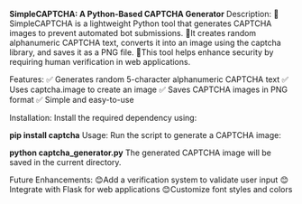 **SimpleCAPTCHA: A Python-Based CAPTCHA Generator**
Description:
🚀SimpleCAPTCHA is a lightweight Python tool that generates CAPTCHA images to prevent automated bot submissions.
🚀It creates random alphanumeric CAPTCHA text, converts it into an image using the captcha library, and saves it as a PNG file. 
🚀This tool helps enhance security by requiring human verification in web applications.

Features:
✅ Generates random 5-character alphanumeric CAPTCHA text
✅ Uses captcha.image to create an image
✅ Saves CAPTCHA images in PNG format
✅ Simple and easy-to-use

Installation:
Install the required dependency using:

**pip install captcha**
Usage:
Run the script to generate a CAPTCHA image:

**python captcha_generator.py**
The generated CAPTCHA image will be saved in the current directory.

Future Enhancements:
😊Add a verification system to validate user input
😊Integrate with Flask for web applications
😊Customize font styles and colors
